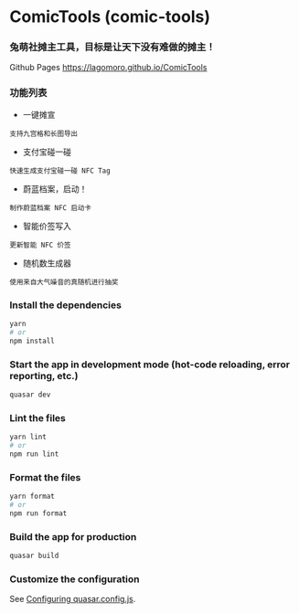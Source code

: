 # ComicTools (comic-tools)

### 兔萌社摊主工具，目标是让天下没有难做的摊主！

Github Pages
https://lagomoro.github.io/ComicTools

### 功能列表
* 一键摊宣
```
支持九宫格和长图导出
```
* 支付宝碰一碰
```
快速生成支付宝碰一碰 NFC Tag
```
* 蔚蓝档案，启动！
```
制作蔚蓝档案 NFC 启动卡
```
* 智能价签写入
```
更新智能 NFC 价签
```
* 随机数生成器
```
使用来自大气噪音的真随机进行抽奖
```

### Install the dependencies
```bash
yarn
# or
npm install
```

### Start the app in development mode (hot-code reloading, error reporting, etc.)
```bash
quasar dev
```

### Lint the files
```bash
yarn lint
# or
npm run lint
```

### Format the files
```bash
yarn format
# or
npm run format
```

### Build the app for production
```bash
quasar build
```

### Customize the configuration
See [Configuring quasar.config.js](https://v2.quasar.dev/quasar-cli-vite/quasar-config-js).
